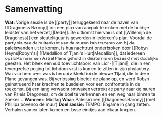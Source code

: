 # Samenvatting
**Wat:** Vorige sessie is de [[party]] teruggekeerd naar de haven van [[Dragoness Barony]] om een plan van aanpak te maken met de huidige leidster van het verzet,[[Dede]]. De uitkomst hiervan is dat [[Willemijn de Dragoness]] een sleutelfiguur is geworden in iedereen's plan. Voordat de party via zee de buitenkant van de muren kan traceren om bij de paleiswanden uit te komen, is hun nachtrust onderbroken door [[Robyn Heyns|Robyn's]] [[Medallion of Tijani's Hurt|Medallion]], dat iedereen opslokte naar een Astral Plane gehuld in duisternis en bezaaid met dodelijke geesten. Het bleek een oud toevluchtsoord van Lich-[[Tijani]], die in een tevergeefse poging tot lichdom vast is komen te zitten in zijn phylactery. Wat van hem over was is herontwikkeld tot de nieuwe Tijani, die in deze Plane gevangen was. Bij verlossing bloeide de plane op, en werd Robyn geinstrueerd haar krachten te bundelen voor een confrontatie in de toekomst. Bij een lang verwacht ontwaken vertrekt de party naar de muren van Paleis Dragoness, om de boel te verkennen en een weg naar binnen te zoeken...
**Wanneer:** Middag
**Waar:** Paleismuren [[Dragoness Barony]] (met Phillipa bovenop de muur)
**Doel sessie:** TEMPO! Engame in gang zetten. Verhalen samen laten komen en losse eindjes aan elkaar knopen.